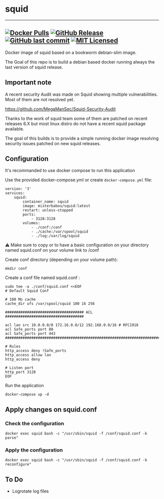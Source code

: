 # squid

---
[![Docker Pulls](https://img.shields.io/docker/pulls/misterbabou/squid.svg?logo=docker)](https://hub.docker.com/r/misterbabou/squid)
[![GitHub Release](https://img.shields.io/github/release/Misterbabou/docker-squid.svg?logo=github&logoColor=959DA5)](https://github.com/Misterbabou/docker-squid/releases/latest)
[![GitHub last commit](https://img.shields.io/github/last-commit/Misterbabou/docker-squidl?logo=github&logoColor=959DA5)](https://github.com/Misterbabou/docker-squid/commits/main)
[![MIT Licensed](https://img.shields.io/github/license/Misterbabou/docker-squid.svg?logo=github&logoColor=959DA5)](https://github.com/Misterbabou/docker-squid/blob/main/LICENSE.md)
---

Docker image of squid based on a bookworm debian-slim image.

The Goal of this repo is to build a debian based docker running always the last version of squid release.

## Important note 

A recent security Audit was made on Squid showing multiple vulnerabilities. Most of them are not resolved yet. 

https://github.com/MegaManSec/Squid-Security-Audit

Thanks to the work of squid team some of them are patched on recent releases 6.X but most linux distro do not have a recent squid package available.

The goal of this builds is to provide a simple running docker image resolving security issues patched on new squid releases.

## Configuration

It's recommanded to use docker compose to run this application


Use the provided docker-compose.yml or create `docker-compose.yml` file:
```
version: '3'
services:
    squid:
        container_name: squid
        image: misterbabou/squid:latest
        restart: unless-stopped
        ports:
            - 3128:3128
        volumes:
            - ./conf:/conf
            - ./cache:/var/spool/squid
            - ./log:/var/log/squid
```


:warning: Make sure to copy or to have a basic configuration on your directory named squid.conf on your volume link to /conf

Create conf directory (depending on your volume path):
```
mkdir conf
```

Create a conf file named squid.conf : 
```
sudo tee -a ./conf/squid.conf <<EOF
# Default Squid Conf

# 100 Mo cache
cache_dir ufs /var/spool/squid 100 16 256

#################################### ACL ####################################

acl lan src 10.0.0.0/8 172.16.0.0/12 192.168.0.0/16 # RFC1918
acl Safe_ports port 80 
acl Safe_ports port 443
############################################################################

# Rules
http_access deny !Safe_ports
http_access allow lan
http_access deny

# Listen port
http_port 3128  
EOF
```

Run the application
```
docker-compose up -d
```

## Apply changes on squid.conf

### Check the configuration
```
docker exec squid bash -c "/usr/sbin/squid -f /conf/squid.conf -k parse"
```
### Apply the configuration
```
docker exec squid bash -c "/usr/sbin/squid -f /conf/squid.conf -k reconfigure"
```

## To Do

- Logrotate log files